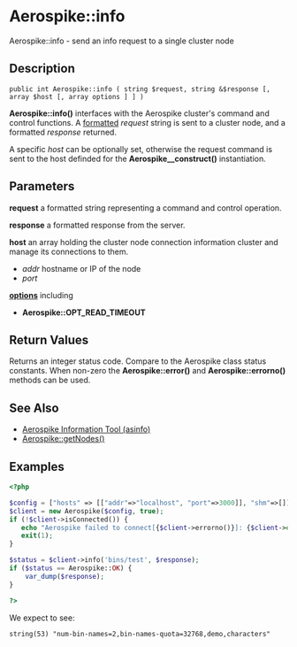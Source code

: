 
# Aerospike::info

Aerospike::info - send an info request to a single cluster node

## Description

```
public int Aerospike::info ( string $request, string &$response [, array $host [, array options ] ] )

```

**Aerospike::info()** interfaces with the Aerospike cluster's command and
control functions.  A [formatted](http://www.aerospike.com/docs/tools/asinfo/)
*request* string is sent to a cluster node, and a formatted *response* returned.

A specific *host* can be optionally set, otherwise the request command is sent
to the host definded for the **Aerospike__construct()** instantiation.

## Parameters

**request** a formatted string representing a command and control operation.

**response** a formatted response from the server.

**host** an array holding the cluster node connection information
cluster and manage its connections to them.

- *addr* hostname or IP of the node
- *port*

**[options](aerospike.md)** including
- **Aerospike::OPT_READ_TIMEOUT**

## Return Values

Returns an integer status code.  Compare to the Aerospike class status
constants.  When non-zero the **Aerospike::error()** and
**Aerospike::errorno()** methods can be used.

## See Also

- [Aerospike Information Tool (asinfo)](http://www.aerospike.com/docs/tools/asinfo/)
- [Aerospike::getNodes()](aerospike_getnodes.md)

## Examples

```php
<?php

$config = ["hosts" => [["addr"=>"localhost", "port"=>3000]], "shm"=>[]];
$client = new Aerospike($config, true);
if (!$client->isConnected()) {
   echo "Aerospike failed to connect[{$client->errorno()}]: {$client->error()}\n";
   exit(1);
}

$status = $client->info('bins/test', $response);
if ($status == Aerospike::OK) {
    var_dump($response);
}

?>
```

We expect to see:

```
string(53) "num-bin-names=2,bin-names-quota=32768,demo,characters"
```

